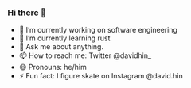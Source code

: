 ### Hi there 👋

- 🔭 I’m currently working on software engineering
- 🌱 I’m currently learning rust
- 💬 Ask me about anything.
- 📫 How to reach me: Twitter @davidhin_
- 😄 Pronouns: he/him
- ⚡ Fun fact: I figure skate on Instagram @david.hin
